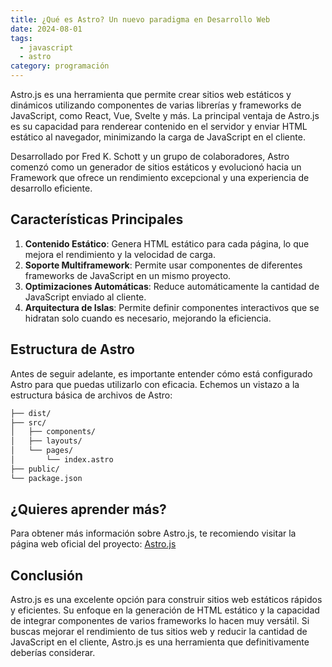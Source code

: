 ```yaml
---
title: ¿Qué es Astro? Un nuevo paradigma en Desarrollo Web
date: 2024-08-01
tags:
  - javascript
  - astro
category: programación
---
```


Astro.js es una herramienta que permite crear sitios web estáticos y dinámicos utilizando componentes de varias librerías y frameworks de JavaScript, como React, Vue, Svelte y más. La principal ventaja de Astro.js es su capacidad para renderear contenido en el servidor y enviar HTML estático al navegador, minimizando la carga de JavaScript en el cliente.

Desarrollado por Fred K. Schott y un grupo de colaboradores, Astro comenzó como un generador de sitios estáticos y evolucionó hacia un Framework que ofrece un rendimiento excepcional y una experiencia de desarrollo eficiente.

## Características Principales

1. **Contenido Estático**: Genera HTML estático para cada página, lo que mejora el rendimiento y la velocidad de carga.
2. **Soporte Multiframework**: Permite usar componentes de diferentes frameworks de JavaScript en un mismo proyecto.
3. **Optimizaciones Automáticas**: Reduce automáticamente la cantidad de JavaScript enviado al cliente.
4. **Arquitectura de Islas**: Permite definir componentes interactivos que se hidratan solo cuando es necesario, mejorando la eficiencia.

## Estructura de Astro
Antes de seguir adelante, es importante entender cómo está configurado Astro para que puedas utilizarlo con eficacia. Echemos un vistazo a la estructura básica de archivos de Astro:

```bash
├── dist/
├── src/
│   ├── components/
│   ├── layouts/
│   └── pages/
│       └── index.astro
├── public/
└── package.json
```

## ¿Quieres aprender más?

Para obtener más información sobre Astro.js, te recomiendo visitar la página web oficial del proyecto:
[Astro.js](https://astro.build/)

## Conclusión
Astro.js es una excelente opción para construir sitios web estáticos rápidos y eficientes. Su enfoque en la generación de HTML estático y la capacidad de integrar componentes de varios frameworks lo hacen muy versátil. Si buscas mejorar el rendimiento de tus sitios web y reducir la cantidad de JavaScript en el cliente, Astro.js es una herramienta que definitivamente deberías considerar.
